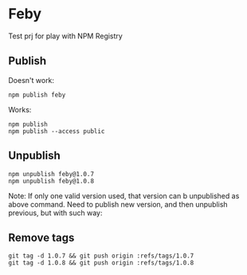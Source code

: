 # Feby

Test prj for play with NPM Registry

## Publish

Doesn't work:
```
npm publish feby
```

Works:
```
npm publish
npm publish --access public
```

## Unpublish

```
npm unpublish feby@1.0.7
npm unpublish feby@1.0.8
```

Note: If only one valid version used, that version can b unpublished as above command. 
Need to publish new version, and then unpublish previous, but with such way:

## Remove tags

```
git tag -d 1.0.7 && git push origin :refs/tags/1.0.7
git tag -d 1.0.8 && git push origin :refs/tags/1.0.8
```
